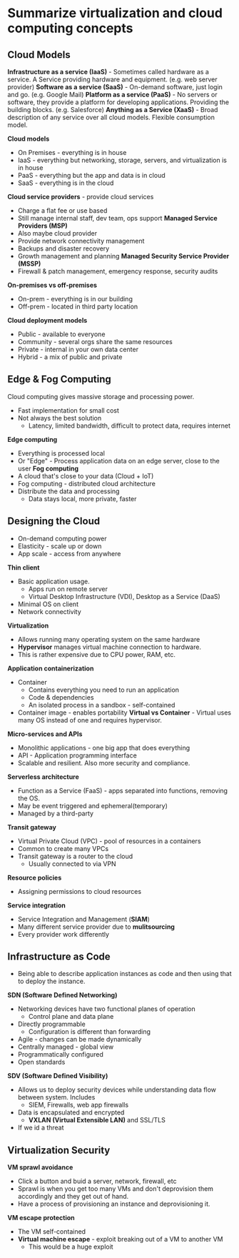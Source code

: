 # Summarize virtualization and cloud computing concepts

## Cloud Models
**Infrastructure as a service (IaaS)** - Sometimes called hardware as a service. A Service providing hardware and equipment. (e.g. web server provider)
**Software as a service (SaaS)** - On-demand software, just login and go. (e.g. Google Mail)
**Platform as a service (PaaS)** - No servers or software, they provide a platform for developing applications. Providing the building blocks. (e.g. Salesforce)
**Anything as a Service (XaaS)** - Broad description of any service over all cloud models. Flexible consumption model. 

**Cloud models**
- On Premises - everything is in house
- IaaS - everything but networking, storage, servers, and virtualization is in house
- PaaS - everything but the app and data is in cloud
- SaaS - everything is in the cloud

**Cloud service providers** - provide cloud services
- Charge a flat fee or use based
- Still manage internal staff, dev team, ops support
**Managed Service Providers (MSP)**
- Also maybe cloud provider
- Provide network connectivity management
- Backups and disaster recovery
- Growth management and planning
**Managed Security Service Provider (MSSP)**
- Firewall & patch management, emergency response, security audits

**On-premises vs off-premises**
- On-prem - everything is in our building
- Off-prem - located in third party location

**Cloud deployment models**
- Public - available to everyone
- Community - several orgs share the same resources
- Private - internal in your own data center
- Hybrid - a mix of public and private


## Edge & Fog Computing
Cloud computing gives massive storage and processing power.
- Fast implementation for small cost
- Not always the best solution
	- Latency, limited bandwidth, difficult to protect data, requires internet

**Edge computing**
- Everything is processed local
- Or "Edge" - Process application data on an edge server, close to the user
**Fog computing** 
- A cloud that's close to your data (Cloud + IoT)
- Fog computing - distributed cloud architecture
- Distribute the data and processing
	- Data stays local, more private, faster


## Designing the Cloud
- On-demand computing power
- Elasticity - scale up or down
- App scale - access from anywhere

**Thin client** 
- Basic application usage.
	- Apps run on remote server
	- Virtual Desktop Infrastructure (VDI), Desktop as a Service (DaaS)
- Minimal OS on client
- Network connectivity

**Virtualization**
- Allows running many operating system on the same hardware
- **Hypervisor** manages virtual machine connection to hardware.
- This is rather expensive due to CPU power, RAM, etc.

**Application containerization**
- Container
	- Contains everything you need to run an application
	- Code & dependencies
	- An isolated process in a sandbox - self-contained
- Container image - enables portability 
**Virtual vs Container** - Virtual uses many OS instead of one and requires hypervisor.

**Micro-services and APIs**
- Monolithic applications - one big app that does everything
- API - Application programming interface
- Scalable and resilient. Also more security and compliance.

**Serverless architecture**
- Function as a Service (FaaS) - apps separated into functions, removing the OS.
- May be event triggered and ephemeral(temporary)
- Managed by a third-party

**Transit gateway** 
- Virtual Private Cloud (VPC) - pool of resources in a containers
- Common to create many VPCs
- Transit gateway is a router to the cloud
	- Usually connected to via VPN

**Resource policies**
- Assigning permissions to cloud resources 

**Service integration** 
- Service Integration and Management (**SIAM**)
- Many different service provider due to **mulitsourcing**
- Every provider work differently


## Infrastructure as Code
- Being able to describe application instances as code and then using that to deploy the instance.

**SDN (Software Defined Networking)**
- Networking devices have two functional planes of operation
	- Control plane and data plane
- Directly programmable
	- Configuration is different than forwarding
- Agile - changes can be made dynamically
- Centrally managed - global view
- Programmatically configured
- Open standards

**SDV (Software Defined Visibility)**
- Allows us to deploy security devices while understanding data flow between system. Includes
	- SIEM, Firewalls, web app firewalls
- Data is encapsulated and encrypted
	- **VXLAN (Virtual Extensible LAN)** and SSL/TLS
- If we id a threat 


## Virtualization Security 
**VM sprawl avoidance**
- Click a button and buid a server, network, firewall, etc
- Sprawl is when you get too many VMs and don't deprovision them accordingly and they get out of hand.
- Have a process of provisioning an instance and deprovisioning it.

**VM escape protection** 
- The VM self-contained
- **Virtual machine escape** - exploit breaking out of a VM to another VM
	- This would be a huge exploit